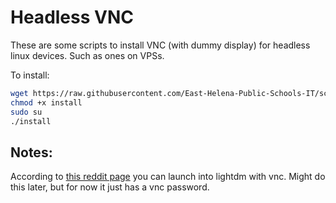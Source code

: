 # Headless VNC
These are some scripts to install VNC (with dummy display) for headless linux devices. Such as ones on VPSs.

To install:
```bash
wget https://raw.githubusercontent.com/East-Helena-Public-Schools-IT/scripts/main/linux/vnc/install
chmod +x install
sudo su
./install
```

## Notes:
According to [this reddit page](https://www.reddit.com/r/linux4noobs/comments/hq7i1v/how_do_i_start_x11vnc_at_startup_and_keep_it/) you can launch into lightdm with vnc. Might do this later, but for now it just has a vnc password.
